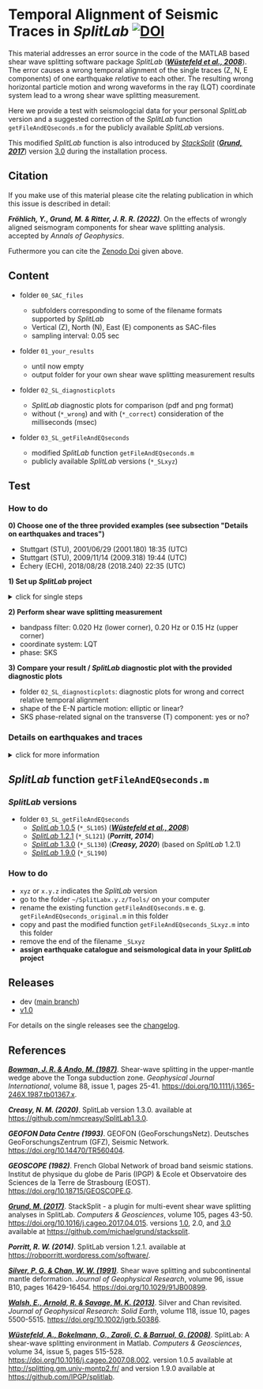 # Temporal Alignment of Seismic Traces in _SplitLab_ [![DOI](https://zenodo.org/badge/427954259.svg)](https://zenodo.org/badge/latestdoi/427954259)
This material addresses an error source in the code of the MATLAB based shear wave splitting software package _SplitLab_ ([**_Wüstefeld et al., 2008_**](https://doi.org/10.1016/j.cageo.2007.08.002)). The error causes a wrong temporal alignment of the single traces (Z, N, E components) of one earthquake _relative_ to each other. 
The resulting wrong horizontal particle motion and wrong waveforms in the ray (LQT) coordinate system lead to a wrong shear wave splitting measurement.

Here we provide a test with seismologcial data for your personal _SplitLab_ version and a suggested correction 
of the _SplitLab_ function `getFileAndEQseconds.m` for the publicly available _SplitLab_ versions.

This modified _SplitLab_ function is also introduced by [_StackSplit_](https://github.com/michaelgrund/stacksplit)
([**_Grund, 2017_**](https://doi.org/10.1016/j.cageo.2017.04.015)) version [3.0](https://doi.org/10.5281/zenodo.5802051) during the installation process.

## Citation

If you make use of this material please cite the relating publication in which this issue is described in detail:

**_Fröhlich, Y., Grund, M. & Ritter, J. R. R. (2022)_**. 
On the effects of wrongly aligned seismogram components for shear wave splitting analysis. 
accepted by *Annals of Geophysics*.

Futhermore you can cite the [Zenodo Doi](https://doi.org/10.5281/zenodo.5805030) given above.

## Content

- folder `00_SAC_files`
  - subfolders corresponding to some of the filename formats supported by _SplitLab_
  - Vertical (Z), North (N), East (E) components as SAC-files 
  - sampling interval: 0.05 sec 

- folder `01_your_results`
  - until now empty
  - output folder for your own shear wave splitting measurement results
  
- folder `02_SL_diagnosticplots`
  - _SplitLab_ diagnostic plots for comparison (pdf and png format)
  - without (`*_wrong`) and with (`*_correct`) consideration of the milliseconds (msec)

- folder `03_SL_getFileAndEQseconds`
  - modified _SplitLab_ function `getFileAndEQseconds.m`
  - publicly available _SplitLab_ versions (`*_SLxyz`)



## Test

### How to do

**0) Choose one of the three provided examples (see subsection "Details on earthquakes and traces")**

  - Stuttgart (STU), 2001/06/29 (2001.180) 18:35 (UTC)
  - Stuttgart (STU), 2009/11/14 (2009.318) 19:44 (UTC)
  - Échery (ECH), 2018/08/28 (2018.240) 22:35 (UTC)

**1) Set up _SplitLab_ project**

<details><summary>click for single steps</summary>
<p>

  - general
    - seismic data directory
	  - go to folder `00_SAC_files`
	  - select subfolder with preferred filename format
    - output directory
	  - select folder `01_your_results`
  - station
    - Stuttgart
      - station code: STU
      - network code: GE
      - latitude in deg North: 48.771
      - longitude in deg East: 9.194
    - Échery
      - station code: ECH
      - network code: G
      - latitude in deg North: 48.216
      - longitude in deg East: 7.159
  - event window
    - (moment) magnitude: 6.00 to 9.75
    - (epicentral) distance in deg: 90 to 140
    - (hypocentral) depth in km: 0 to 1000
    - start and end date: corresponding to the date of the chosen example / earthquake
  - phases
    - Earth model: IASP91
    - phases: (at least) SKS, SKKS, PKS
  - find files
    - file search string: corresponding to the chosen filename format
    - offset: 0 sec
    - tolerance: 420 sec

</p>
</details>

**2) Perform shear wave splitting measurement**

  - bandpass filter: 0.020 Hz (lower corner), 0.20 Hz or 0.15 Hz (upper corner)
  - coordinate system: LQT
  - phase: SKS

**3) Compare your result / _SplitLab_ diagnostic plot with the provided diagnostic plots**

  - folder `02_SL_diagnosticplots`: diagnostic plots for wrong and correct relative temporal alignment
  - shape of the E-N particle motion: elliptic or linear?
  - SKS phase-related signal on the transverse (T) component: yes or no?


### Details on earthquakes and traces

<details><summary>click for more information</summary>
<p>

**Stuttgart (STU), 2001/06/29 (2001.180)**
- earthquake
  - date: 2001/06/29 (2001.180)
  - time: 18:35:51 (UTC)
  - moment magnitude: 6.1
  - source region: Southern Bolivia
  - hypocentral depth: 274 km
  - backazimuth: 246.5 deg
  - epicentral distance: 95.29 deg
- traces
  - msecs of start times: North = 0027, East = 0927, Vertical = 0627
  - relative msec difference: |E-N| = |900| i. e. |18| samples

**Stuttgart (STU), 2009/11/14 (2009.318)**
- earthquake
  - date: 2009/11/14 (2009.318)
  - time: 19:44:29 (UTC)
  - moment magnitude: 6.2
  - source region: Jujuy province, Argentina
  - hypocentral depth: 220 km
  - backazimuth: 244.5 deg
  - epicentral distance: 98.15 deg
- traces
  - msecs of start times: North = 0145, East = 0895, Vertical = 0945
  - relative msec difference: |E-N| = |750| i. e. |15| samples

**Échery (ECH), 2018/08/28 (2018.240)**
- earthquake
  - date: 2018/08/28 (2018.240)
  - time: 22:35:13 (UTC)
  - moment magnitude: 6.5
  - source region: Mariana Islands
  - hypocentral depth: 60 km
  - backazimuth: 40.1 deg
  - epicentral depth: 106.00 deg
- traces
  - msecs of start times: North = 0950, East = 0000, Vertical = 0950
  - relative msec difference: |E-N| = |950| i. e. |19| samples

</p>
</details>



## _SplitLab_ function `getFileAndEQseconds.m`

### _SplitLab_ versions

- folder `03_SL_getFileAndEQseconds`
  - [_SplitLab_ 1.0.5](http://splitting.gm.univ-montp2.fr/) (`*_SL105`) ([**_Wüstefeld et al., 2008_**](https://doi.org/10.1016/j.cageo.2007.08.002))
  - [_SplitLab_ 1.2.1](https://robporritt.wordpress.com/software/) (`*_SL121`) (**_Porritt, 2014_**)
  - [_SplitLab_ 1.3.0](https://github.com/nmcreasy/SplitLab1.3.0) (`*_SL130`) (**_Creasy, 2020_**) (based on _SplitLab_ 1.2.1)
  - [_SplitLab_ 1.9.0](https://github.com/IPGP/splitlab) (`*_SL190`)


### How to do

- `xyz` or `x.y.z` indicates the _SplitLab_ version
- go to the folder `~/SplitLabx.y.z/Tools/` on your computer
- rename the existing function `getFileAndEQseconds.m` e. g. `getFileAndEQseconds_original.m` in this folder
- copy and past the modified function `getFileAndEQseconds_SLxyz.m` into this folder
- remove the end of the filename `_SLxyz`
- **assign earthquake catalogue and seismological data in your _SplitLab_ project**


## Releases

- dev ([main branch](https://github.com/yvonnefroehlich/SplitLab-TemporalAlignment))
- [v1.0](https://github.com/yvonnefroehlich/SplitLab-TemporalAlignment/releases/tag/v1.0)

For details on the single releases see the [changelog](https://github.com/yvonnefroehlich/SplitLab-TemporalAlignment/blob/main/changelog.md).


## References

[**_Bowman, J. R. & Ando, M. (1987)_**](https://doi.org/10.1111/j.1365-246X.1987.tb01367.x).
Shear-wave splitting in the upper-mantle wedge above the Tonga subduction zone.
*Geophysical Journal International*, volume 88, issue 1, pages 25-41.
https://doi.org/10.1111/j.1365-246X.1987.tb01367.x.

**_Creasy, N. M. (2020)_**. SplitLab version 1.3.0.
available at https://github.com/nmcreasy/SplitLab1.3.0.

**_GEOFON Data Centre (1993)_**. GEOFON (GeoForschungsNetz).
Deutsches GeoForschungsZentrum (GFZ), Seismic Network.
https://doi.org/10.14470/TR560404.

**_GEOSCOPE (1982)_**. French Global Network of broad band seismic stations.
Institut de physique du globe de Paris (IPGP) & Ecole et Observatoire des Sciences de la Terre de Strasbourg (EOST).
https://doi.org/10.18715/GEOSCOPE.G.

[**_Grund, M. (2017)_**](https://doi.org/10.1016/j.cageo.2017.04.015).
StackSplit - a plugin for multi-event shear wave splitting analyses in SplitLab.
*Computers & Geosciences*, volume 105, pages 43-50.
https://doi.org/10.1016/j.cageo.2017.04.015.
versions [1.0](https://doi.org/10.5281/zenodo.464385), 2.0, and [3.0](https://doi.org/10.5281/zenodo.5802051)
available at https://github.com/michaelgrund/stacksplit.

**_Porritt, R. W. (2014)_**. SplitLab version 1.2.1.
available at https://robporritt.wordpress.com/software/.

[**_Silver, P. G. & Chan, W. W. (1991)_**](https://doi.org/10.1029/91JB00899).
Shear wave splitting and subcontinental mantle deformation.
*Journal of Geophysical Research*, volume 96, issue B10, pages 16429-16454.
https://doi.org/10.1029/91JB00899.

[**_Walsh, E., Arnold, R. & Savage, M. K. (2013)_**](https://doi.org/10.1002/jgrb.50386).
Silver and Chan revisited.
*Journal of Geophysical Research: Solid Earth*, volume 118, issue 10, pages 5500-5515.
https://doi.org/10.1002/jgrb.50386.

[**_Wüstefeld, A., Bokelmann, G., Zaroli, C. & Barruol, G.  (2008)_**](https://doi.org/10.1016/j.cageo.2007.08.002).
SplitLab: A shear-wave splitting environment in Matlab.
*Computers & Geosciences*, volume 34, issue 5, pages 515-528.
https://doi.org/10.1016/j.cageo.2007.08.002.
version 1.0.5 available at http://splitting.gm.univ-montp2.fr/ and version 1.9.0 available at https://github.com/IPGP/splitlab.

